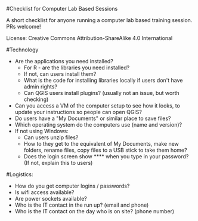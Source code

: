 #Checklist for Computer Lab Based Sessions

A short checklist for anyone running a computer lab based training session. PRs welcome!

License: Creative Commons Attribution-ShareAlike 4.0 International

#Technology 

- Are the applications you need installed?
	- For R - are the libraries you need installed?
	- If not, can users install them?
	- What is the code for installing libraries locally if users don't have admin rights?
	- Can QGIS users install plugins? (usually not an issue, but worth checking)
- Can you access a VM of the computer setup to see how it looks, to update your instructions so people can open QGIS?
- Do users have a "My Documents" or similar place to save files?
- Which operating system do the computers use (name and version)?
- If not using Windows:
	- Can users unzip files?
	- How to they get to the equivalent of My Documents, make new folders, rename files, copy files to a USB stick to take them home?
	- Does the login screen show **** when you type in your password? (If not, explain this to users)

#Logistics:

- How do you get computer logins / passwords?
- Is wifi access available?
- Are power sockets available?
- Who is the IT contact in the run up? (email and phone)
- Who is the IT contact on the day who is on site? (phone number)

